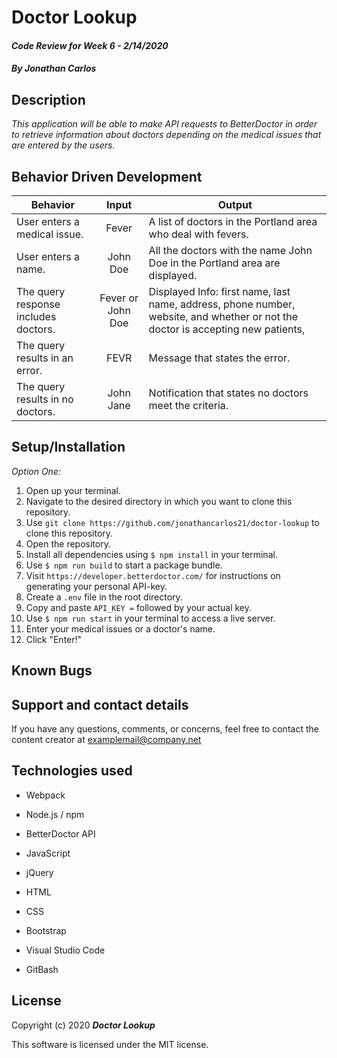 # Doctor Lookup

#### _Code Review for Week 6 - 2/14/2020_

#### _By Jonathan Carlos_

## **Description**

_This application will be able to make API requests to BetterDoctor in order to retrieve information about doctors depending on the medical issues that are entered by the users._

## **Behavior Driven Development**

| Behavior | Input | Output |
|----------|:-----:|--------|
| User enters a medical issue. | Fever | A list of doctors in the Portland area who deal with fevers. |
| User enters a name. | John Doe | All the doctors with the name John Doe in the Portland area are displayed. |
| The query response includes doctors. | Fever or John Doe | Displayed Info: first name, last name, address, phone number, website, and whether or not the doctor is accepting new patients, |
| The query results in an error. | FEVR | Message that states the error. |
| The query results in no doctors. | John Jane | Notification that states no doctors meet the criteria. |

## **Setup/Installation**

*Option One:*
1. Open up your terminal.
2. Navigate to the desired directory in which you want to clone this repository.
3. Use `git clone https://github.com/jonathancarlos21/doctor-lookup` to clone this repository.
4. Open the repository.
5. Install all dependencies using `$ npm install` in your terminal.
6. Use `$ npm run build` to start a package bundle.
7. Visit `https://developer.betterdoctor.com/` for instructions on generating your personal API-key.
8. Create a `.env` file in the root directory.
9. Copy and paste `API_KEY =` followed by your actual key.
10. Use `$ npm run start` in your terminal to access a live server.
11. Enter your medical issues or a doctor's name.
12. Click "Enter!"

## **Known Bugs**


## **Support and contact details**

If you have any questions, comments, or concerns, feel free to contact the content creator at examplemail@company.net 

## **Technologies used**

* Webpack

* Node.js / npm

* BetterDoctor API

* JavaScript

* jQuery

* HTML

* CSS

* Bootstrap

* Visual Studio Code

* GitBash

## **License**

Copyright (c) 2020 **_Doctor Lookup_**

This software is licensed under the MIT license.